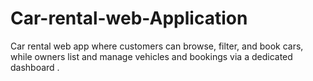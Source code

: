 # Car-rental-web-Application
Car rental web app where customers can browse, filter, and book cars, while owners list and manage vehicles and bookings via a dedicated dashboard .
